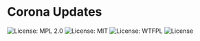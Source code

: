 # Corona Updates
![License: MPL 2.0](https://img.shields.io/badge/License-MPL%202.0-brightgreen.svg)
![License: MIT](https://img.shields.io/badge/License-MIT-yellow.svg)
![License: WTFPL](https://img.shields.io/badge/License-WTFPL-brightgreen.svg)
![License](https://img.shields.io/badge/License-Apache%202.0-blue.svg)
